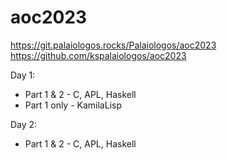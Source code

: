 # aoc2023

https://git.palaiologos.rocks/Palaiologos/aoc2023
https://github.com/kspalaiologos/aoc2023

Day 1:
- Part 1 & 2 - C, APL, Haskell
- Part 1 only - KamilaLisp

Day 2:
- Part 1 & 2 - C, APL, Haskell